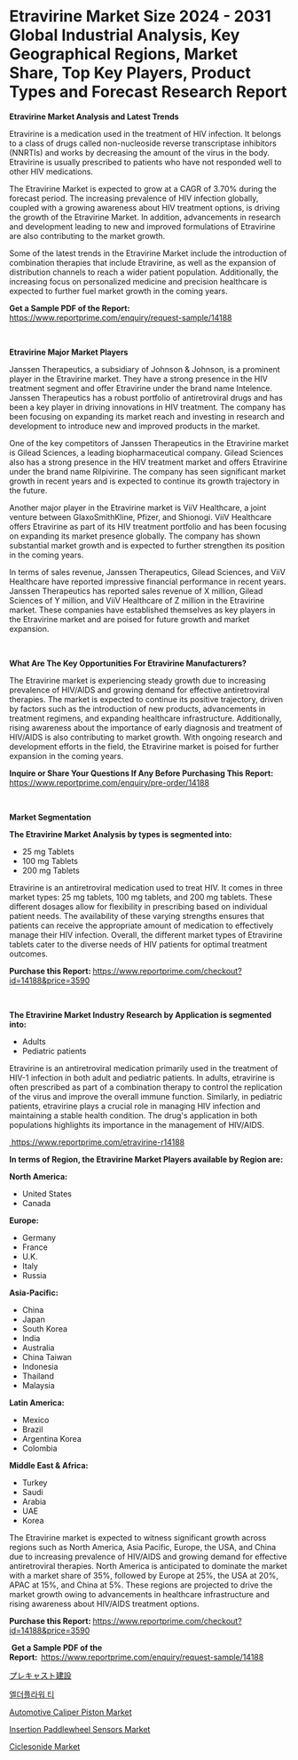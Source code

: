 <p><h1>Etravirine Market Size 2024 - 2031 Global Industrial Analysis, Key Geographical Regions, Market Share, Top Key Players, Product Types and Forecast Research Report</h1></p><p><strong>Etravirine Market Analysis and Latest Trends</strong></p>
<p><p>Etravirine is a medication used in the treatment of HIV infection. It belongs to a class of drugs called non-nucleoside reverse transcriptase inhibitors (NNRTIs) and works by decreasing the amount of the virus in the body. Etravirine is usually prescribed to patients who have not responded well to other HIV medications.</p><p>The Etravirine Market is expected to grow at a CAGR of 3.70% during the forecast period. The increasing prevalence of HIV infection globally, coupled with a growing awareness about HIV treatment options, is driving the growth of the Etravirine Market. In addition, advancements in research and development leading to new and improved formulations of Etravirine are also contributing to the market growth.</p><p>Some of the latest trends in the Etravirine Market include the introduction of combination therapies that include Etravirine, as well as the expansion of distribution channels to reach a wider patient population. Additionally, the increasing focus on personalized medicine and precision healthcare is expected to further fuel market growth in the coming years.</p></p>
<p><strong>Get a Sample PDF of the Report:&nbsp;</strong> <a href="https://www.reportprime.com/enquiry/request-sample/14188">https://www.reportprime.com/enquiry/request-sample/14188</a></p>
<p>&nbsp;</p>
<p><strong>Etravirine Major Market Players</strong></p>
<p><p>Janssen Therapeutics, a subsidiary of Johnson & Johnson, is a prominent player in the Etravirine market. They have a strong presence in the HIV treatment segment and offer Etravirine under the brand name Intelence. Janssen Therapeutics has a robust portfolio of antiretroviral drugs and has been a key player in driving innovations in HIV treatment. The company has been focusing on expanding its market reach and investing in research and development to introduce new and improved products in the market.</p><p>One of the key competitors of Janssen Therapeutics in the Etravirine market is Gilead Sciences, a leading biopharmaceutical company. Gilead Sciences also has a strong presence in the HIV treatment market and offers Etravirine under the brand name Rilpivirine. The company has seen significant market growth in recent years and is expected to continue its growth trajectory in the future.</p><p>Another major player in the Etravirine market is ViiV Healthcare, a joint venture between GlaxoSmithKline, Pfizer, and Shionogi. ViiV Healthcare offers Etravirine as part of its HIV treatment portfolio and has been focusing on expanding its market presence globally. The company has shown substantial market growth and is expected to further strengthen its position in the coming years.</p><p>In terms of sales revenue, Janssen Therapeutics, Gilead Sciences, and ViiV Healthcare have reported impressive financial performance in recent years. Janssen Therapeutics has reported sales revenue of X million, Gilead Sciences of Y million, and ViiV Healthcare of Z million in the Etravirine market. These companies have established themselves as key players in the Etravirine market and are poised for future growth and market expansion.</p></p>
<p>&nbsp;</p>
<p><strong>What Are The Key Opportunities For Etravirine Manufacturers?</strong></p>
<p><p>The Etravirine market is experiencing steady growth due to increasing prevalence of HIV/AIDS and growing demand for effective antiretroviral therapies. The market is expected to continue its positive trajectory, driven by factors such as the introduction of new products, advancements in treatment regimens, and expanding healthcare infrastructure. Additionally, rising awareness about the importance of early diagnosis and treatment of HIV/AIDS is also contributing to market growth. With ongoing research and development efforts in the field, the Etravirine market is poised for further expansion in the coming years.</p></p>
<p><strong>Inquire or Share Your Questions If Any Before Purchasing This Report:</strong> <a href="https://www.reportprime.com/enquiry/pre-order/14188">https://www.reportprime.com/enquiry/pre-order/14188</a></p>
<p>&nbsp;</p>
<p><strong>Market Segmentation</strong></p>
<p><strong>The Etravirine Market Analysis by types is segmented into:</strong></p>
<p><ul><li>25 mg Tablets</li><li>100 mg Tablets</li><li>200 mg Tablets</li></ul></p>
<p><p>Etravirine is an antiretroviral medication used to treat HIV. It comes in three market types: 25 mg tablets, 100 mg tablets, and 200 mg tablets. These different dosages allow for flexibility in prescribing based on individual patient needs. The availability of these varying strengths ensures that patients can receive the appropriate amount of medication to effectively manage their HIV infection. Overall, the different market types of Etravirine tablets cater to the diverse needs of HIV patients for optimal treatment outcomes.</p></p>
<p><strong>Purchase this Report:&nbsp;</strong><a href="https://www.reportprime.com/checkout?id=14188&price=3590">https://www.reportprime.com/checkout?id=14188&price=3590</a></p>
<p>&nbsp;</p>
<p><strong>The Etravirine Market Industry Research by Application is segmented into:</strong></p>
<p><ul><li>Adults</li><li>Pediatric patients</li></ul></p>
<p><p>Etravirine is an antiretroviral medication primarily used in the treatment of HIV-1 infection in both adult and pediatric patients. In adults, etravirine is often prescribed as part of a combination therapy to control the replication of the virus and improve the overall immune function. Similarly, in pediatric patients, etravirine plays a crucial role in managing HIV infection and maintaining a stable health condition. The drug's application in both populations highlights its importance in the management of HIV/AIDS.</p></p>
<p><a href="https://www.reportprime.com/etravirine-r14188">&nbsp;https://www.reportprime.com/etravirine-r14188</a></p>
<p><strong>In terms of Region, the Etravirine Market Players available by Region are:</strong></p>
<p>
    <p> <strong> North America: </strong>
        <ul>
            <li>United States</li>
            <li>Canada</li>
        </ul>
        </p> 
    <p> <strong> Europe: </strong>
        <ul>
            <li>Germany</li>
            <li>France</li>
            <li>U.K.</li>
            <li>Italy</li>
            <li>Russia</li>
        </ul>
        </p> 
    <p> <strong> Asia-Pacific: </strong>
        <ul>
            <li>China</li>
            <li>Japan</li>
            <li>South Korea</li>
            <li>India</li>
            <li>Australia</li>
            <li>China Taiwan</li>
            <li>Indonesia</li>
            <li>Thailand</li>
            <li>Malaysia</li>
        </ul>
        </p> 
    <p> <strong> Latin America: </strong>
        <ul>
            <li>Mexico</li>
            <li>Brazil</li>
            <li>Argentina Korea</li>
            <li>Colombia</li>
        </ul>
        </p> 
    <p> <strong> Middle East & Africa: </strong>
        <ul>
            <li>Turkey</li>
            <li>Saudi</li>
            <li>Arabia</li>
            <li>UAE</li>
            <li>Korea</li>
        </ul>
    </p>
    </p>
<p><p>The Etravirine market is expected to witness significant growth across regions such as North America, Asia Pacific, Europe, the USA, and China due to increasing prevalence of HIV/AIDS and growing demand for effective antiretroviral therapies. North America is anticipated to dominate the market with a market share of 35%, followed by Europe at 25%, the USA at 20%, APAC at 15%, and China at 5%. These regions are projected to drive the market growth owing to advancements in healthcare infrastructure and rising awareness about HIV/AIDS treatment options.</p></p>
<p><strong>Purchase this Report: </strong><a href="https://www.reportprime.com/checkout?id=14188&price=3590">https://www.reportprime.com/checkout?id=14188&price=3590</a></p>
<p>&nbsp;<strong>Get a Sample PDF of the Report:&nbsp;&nbsp;</strong><a href="https://www.reportprime.com/enquiry/request-sample/14188">https://www.reportprime.com/enquiry/request-sample/14188</a></p>
<p><strong></strong></p>
<p><p><a href="https://medium.com/@alexandramiranda455/%E3%83%97%E3%83%AC%E3%82%AD%E3%83%A3%E3%82%B9%E3%83%88%E5%BB%BA%E8%A8%AD%E5%B8%82%E5%A0%B4%E8%A6%8F%E6%A8%A1-%E6%88%90%E9%95%B7%E5%8B%95%E5%90%91-%E7%B5%B1%E8%A8%88-%E4%BA%88%E6%B8%AC-2024%E5%B9%B4-2031%E5%B9%B4-34d741b54380">プレキャスト建設</a></p><p><a href="https://medium.com/@thadnader1941/%EC%97%98%EB%8D%94%ED%94%8C%EB%9D%BC%EC%9B%8C-%EC%B0%A8-%EC%82%B0%EC%97%85-%EB%B6%84%EC%84%9D-%EB%B3%B4%EA%B3%A0%EC%84%9C-%EC%8B%9C%EC%9E%A5-%EA%B7%9C%EB%AA%A8%EB%8A%94-cagr-9-2-%EB%A1%9C-%EC%84%B1%EC%9E%A5%ED%95%98%EB%A9%B0-2024%EB%85%84%EB%B6%80%ED%84%B0-2031%EB%85%84%EA%B9%8C%EC%A7%80-%EC%98%88%EC%B8%A1%EB%90%9C-%EC%9D%91%EC%9A%A9-%EB%B6%84%EC%95%BC-%EC%9C%A0%ED%98%95-%EB%B0%8F-%EC%A7%80%EC%97%AD%EC%97%90-%EB%94%B0%EB%9D%BC-%EB%B3%80%ED%99%94%ED%95%9C%EB%8B%A4-dfe75b09576c">엘더플라워 티</a></p><p><a href="https://medium.com/@omamuller/comprehensive-analysis-of-the-global-automotive-caliper-piston-market-growth-trends-market-f4a21c77722e">Automotive Caliper Piston Market</a></p><p><a href="https://medium.com/@clairhane_9803/analyzing-insertion-paddlewheel-sensors-market-dynamics-and-growth-drivers-and-forecasted-for-f59c4ccf5eb8">Insertion Paddlewheel Sensors Market</a></p><p><a href="https://github.com/anggakarna133/Market-Research-Report-List-1/blob/main/ciclesonide-market.md">Ciclesonide Market</a></p></p>